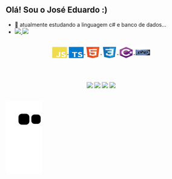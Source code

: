 ## Olá! Sou o José Eduardo :)

- 🌱 atualmente estudando a linguagem c# e banco de dados...
- <div>
  <a href="https://github.com/Ze-Edu">
  <img height="150em" src="https://github-readme-stats.vercel.app/api?username=Ze-Edu&show_icons=true&theme=radical&include_all_commits=true&count_private=true"/>
  <img height="180em" src="https://github-readme-stats.vercel.app/api/top-langs/?username=Ze-Edu&layout=compact&langs_count=7&theme=radical"/>
  
</div>
  
 <div align="center" valign="top"><br>
  <img align="center" alt="Ze-Js" height="30" width="40" src="https://raw.githubusercontent.com/devicons/devicon/master/icons/javascript/javascript-plain.svg">
  <img align="center" alt="Ze-Ts" height="30" width="40" src="https://raw.githubusercontent.com/devicons/devicon/master/icons/typescript/typescript-plain.svg">
  <img align="center" alt="Ze-HTML" height="30" width="40" src="https://raw.githubusercontent.com/devicons/devicon/master/icons/html5/html5-original.svg">
  <img align="center" alt="Ze-CSS" height="30" width="40" src="https://raw.githubusercontent.com/devicons/devicon/master/icons/css3/css3-original.svg">
  <img align="center" alt="Ze-Csharp" height="30" width="40" src="https://raw.githubusercontent.com/devicons/devicon/master/icons/csharp/csharp-original.svg">
  <img align="center" alt="Ze-Python" height="30" width="40" src="https://raw.githubusercontent.com/devicons/devicon/master/icons/php/php-original.svg">
</div><br>
  
  ##
  
  <div align="center" valign="top"><br>
  <a href="https://www.instagram.com/zezin_018/" target="_blank"><img src="https://img.shields.io/badge/-Instagram-%23E4405F?style=for-the-badge&logo=instagram&logoColor=white" target="_blank"></a>
 <a href="https://discord.com/channels/@me" target="_blank"><img src="https://img.shields.io/badge/Discord-7289DA?style=for-the-badge&logo=discord&logoColor=white" target="_blank"></a> 
  <a href = "mailto:joseeduardoqueiros5@gmail.com"><img src="https://img.shields.io/badge/-Gmail-%23333?style=for-the-badge&logo=gmail&logoColor=white" target="_blank"></a>
  <a href="https://www.linkedin.com/jobs/collections/recommended/?currentJobId=2807588896" target="_blank"><img src="https://img.shields.io/badge/-LinkedIn-%230077B5?style=for-the-badge&logo=linkedin&logoColor=white" target="_blank"></a> 
  </div><br>
  
  ![Snake animation](https://github.com/Ze-Edu/Ze-Edu/blob/output/github-contribution-grid-snake.svg)
